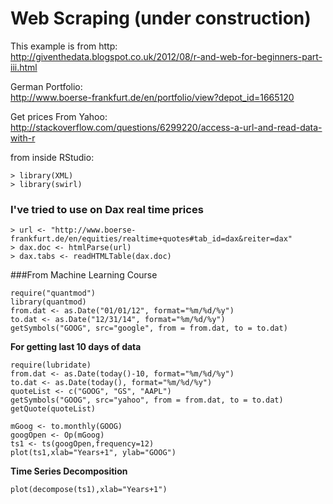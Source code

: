 # Web Scraping (under construction)

This example is from http:  
http://giventhedata.blogspot.co.uk/2012/08/r-and-web-for-beginners-part-iii.html

German Portfolio:  
http://www.boerse-frankfurt.de/en/portfolio/view?depot_id=1665120

Get prices From Yahoo:  
http://stackoverflow.com/questions/6299220/access-a-url-and-read-data-with-r

from inside RStudio:
```{R}
> library(XML)
> library(swirl)
```

### I've tried to use on Dax real time prices
```{R}
> url <- "http://www.boerse-frankfurt.de/en/equities/realtime+quotes#tab_id=dax&reiter=dax"
> dax.doc <- htmlParse(url)
> dax.tabs <- readHTMLTable(dax.doc)
```
###From Machine Learning Course
```{R}
require("quantmod")
library(quantmod)
from.dat <- as.Date("01/01/12", format="%m/%d/%y")
to.dat <- as.Date("12/31/14", format="%m/%d/%y")
getSymbols("GOOG", src="google", from = from.dat, to = to.dat)
```

**For getting last 10 days of data**
```{R}
require(lubridate)
from.dat <- as.Date(today()-10, format="%m/%d/%y")
to.dat <- as.Date(today(), format="%m/%d/%y")
quoteList <- c("GOOG", "GS", "AAPL")
getSymbols("GOOG", src="yahoo", from = from.dat, to = to.dat)
getQuote(quoteList)
```

```{R}
mGoog <- to.monthly(GOOG)
googOpen <- Op(mGoog)
ts1 <- ts(googOpen,frequency=12)
plot(ts1,xlab="Years+1", ylab="GOOG")
```
**Time Series Decomposition**
```{R}
plot(decompose(ts1),xlab="Years+1")
```
